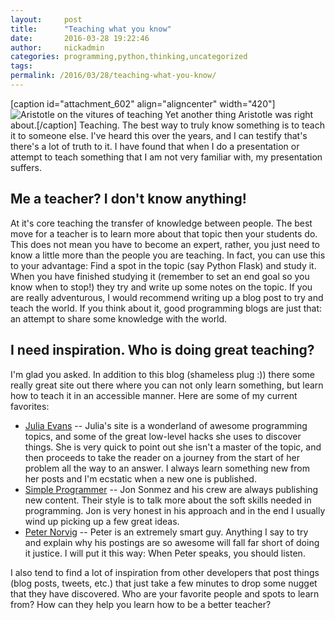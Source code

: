 ```yaml
---
layout:     post
title:      "Teaching what you know"
date:       2016-03-28 19:22:46
author:     nickadmin
categories: programming,python,thinking,uncategorized
tags:  
permalink: /2016/03/28/teaching-what-you-know/
---
```

[caption id="attachment_602" align="aligncenter" width="420"]![Aristotle on the vitures of teaching](https://ironboundsoftware.com/blog-imgs/uploads/2016/03/teaching-420x315.jpg) Yet another thing Aristotle was right about.[/caption] Teaching. The best way to truly know something is to teach it to someone else. I've heard this over the years, and I can testify that's there's a lot of truth to it. I have found that when I do a presentation or attempt to teach something that I am not very familiar with, my presentation suffers. 

## Me a teacher? I don't know anything!

At it's core teaching the transfer of knowledge between people. The best move for a teacher is to learn more about that topic then your students do. This does not mean you have to become an expert, rather, you just need to know a little more than the people you are teaching. In fact, you can use this to your advantage: Find a spot in the topic (say Python Flask) and study it.  When you have finished studying it (remember to set an end goal so you know when to stop!) they try and write up some notes on the topic. If you are really adventurous, I would recommend writing up a blog post to try and teach the world. If you think about it, good programming blogs are just that: an attempt to share some knowledge with the world. 

## I need inspiration. Who is doing great teaching?

I'm glad you asked. In addition to this blog (shameless plug :)) there some really great site out there where you can not only learn something, but learn how to teach it in an accessible manner. Here are some of my current favorites: 

  * [Julia Evans](http://jvns.ca/) \-- Julia's site is a wonderland of awesome programming topics, and some of the great low-level hacks she uses to discover things. She is very quick to point out she isn't a master of the topic, and then proceeds to take the reader on a journey from the start of her problem all the way to an answer. I always learn something new from her posts and I'm ecstatic when a new one is published.
  * [Simple Programmer](http://simpleprogrammer.com/) \-- Jon Sonmez and his crew are always publishing new content. Their style is to talk more about the soft skills needed in programming. Jon is very honest in his approach and in the end I usually wind up picking up a few great ideas.
  * [Peter Norvig](http://norvig.com/) \-- Peter is an extremely smart guy. Anything I say to try and explain why his postings are so awesome will fall far short of doing it justice. I will put it this way: When Peter speaks, you should listen.

I also tend to find a lot of inspiration from other developers that post things (blog posts, tweets, etc.) that just take a few minutes to drop some nugget that they have discovered. Who are your favorite people and spots to learn from? How can they help you learn how to be a better teacher?
<!--stackedit_data:
eyJoaXN0b3J5IjpbLTE5MjI2OTQ1Nl19
-->
